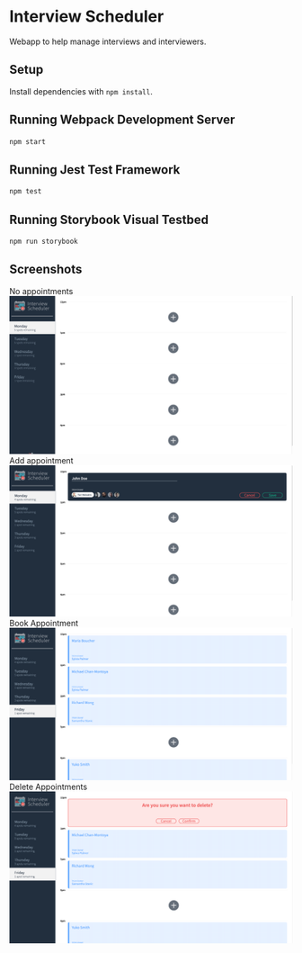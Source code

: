 # Interview Scheduler

Webapp to help manage interviews and interviewers.

## Setup

Install dependencies with `npm install`.

## Running Webpack Development Server

```sh
npm start
```

## Running Jest Test Framework

```sh
npm test
```

## Running Storybook Visual Testbed

```sh
npm run storybook
```

## Screenshots
No appointments
!["No Appointments"](https://github.com/cameron-cheng/scheduler/blob/master/docs/empty-appointments.png?raw=true)
Add appointment
!["Add Appointment"](https://github.com/cameron-cheng/scheduler/blob/master/docs/add_appointment.png?raw=true)
Book Appointment
!["Booked Appointments"](https://github.com/cameron-cheng/scheduler/blob/master/docs/booked_appointments.png?raw=true)
Delete Appointments
!["Delete Appointment"](https://github.com/cameron-cheng/scheduler/blob/master/docs/delete_appointment.png?raw=true)
